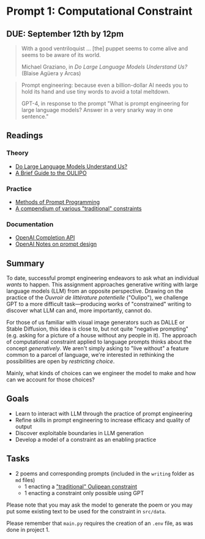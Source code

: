# Prompt 1: Computational Constraint

## DUE: September 12th by 12pm

> With a good ventriloquist ... [the] puppet seems to come alive and seems to be aware of its world.
>
> Michael Graziano, in _Do Large Language Models Understand Us?_ (Blaise Agüera y Arcas)

> Prompt engineering: because even a billion-dollar AI needs you to hold its hand and use tiny words to avoid a total meltdown.
>
> GPT-4, in response to the prompt "What is prompt engineering for large language models? Answer in a very snarky way in one sentence."

## Readings

### Theory

* [Do Large Language Models Understand Us?](https://drive.google.com/file/d/1MGgIEC8ffcHfrLq1jy_8RBVKGU2R_ha9/view?usp=share_link)
* [A Brief Guide to the OULIPO](https://poets.org/text/brief-guide-oulipo)

### Practice

* [Methods of Prompt Programming](https://www.promptingguide.ai/techniques/zeroshot)
* [A compendium of various "traditional" constraints](https://drive.google.com/file/d/1OkfNSdAsUwKFfMlIHlgBDbr8yecYWNLl/view?usp=sharing)

### Documentation

* [OpenAI Completion API](https://platform.openai.com/docs/guides/chat-completions)
* [OpenAI Notes on prompt design](https://platform.openai.com/docs/guides/prompt-engineering/six-strategies-for-getting-better-results)

## Summary

To date, successful prompt engineering endeavors to ask what an individual _wants_ to happen. This assignment approaches generative writing with large language models (LLM) from an opposite perspective. Drawing on the practice of the _Ouvroir de littérature potentielle_ ("Oulipo"), we challenge GPT to a more difficult task—producing works of "constrained" writing to discover what LLM can and, more importantly, cannot do. 

For those of us familiar with visual image generators such as DALLE or Stable Diffusion, this idea is close to, but not quite "negative prompting" (e.g. asking for a picture of a house without any people in it). The approach of computational constraint applied to language prompts thinks about the concept _generatively_. We aren't simply asking to "live without" a feature common to a parcel of language, we're interested in rethinking the possibilities are open by _restricting choice_.

Mainly, what kinds of choices can we engineer the model to make and how can we account for those choices?

## Goals

* Learn to interact with LLM through the practice of prompt engineering
* Refine skills in prompt engineering to increase efficacy and quality of output
* Discover exploitable boundaries in LLM generation
* Develop a model of a constraint as an enabling practice

## Tasks

* 2 poems and corresponding prompts (included in the `writing` folder as `md` files)
    * 1 enacting a ["traditional" Oulipean constraint](https://drive.google.com/file/d/1OkfNSdAsUwKFfMlIHlgBDbr8yecYWNLl/view?usp=sharing)
    * 1 enacting a constraint only possible using GPT

Please note that you may ask the model to generate the poem or you may put some existing text to be used for the constraint in `src/data`.

Please remember that `main.py` requires the creation of an `.env` file, as was done in project 1.
